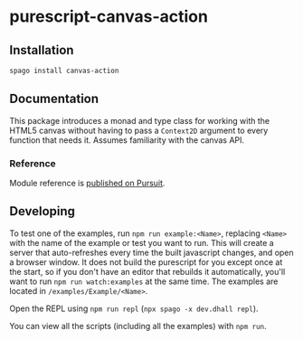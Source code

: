 # purescript-canvas-action

## Installation

```sh
spago install canvas-action
```

## Documentation

This package introduces a monad and type class for working with the HTML5 canvas
without having to pass a `Context2D` argument to every function that needs it.
Assumes familiarity with the canvas API.

### Reference

Module reference is [published on Pursuit](http://pursuit.purescript.org/packages/purescript-canvas-action).

## Developing

To test one of the examples, run `npm run example:<Name>`, replacing `<Name>`
with the name of the example or test you want to run. This will create a
server that auto-refreshes every time the built javascript changes, and open a
browser window. It does not build the purescript for you except once at the
start, so if you don't have an editor that rebuilds it automatically, you'll
want to run `npm run watch:examples` at the same time. The examples are located
in `/examples/Example/<Name>`.

Open the REPL using `npm run repl` (`npx spago -x dev.dhall repl`).

You can view all the scripts (including all the examples) with `npm run`.
